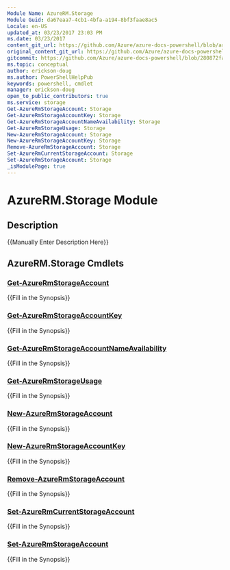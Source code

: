 ```yaml
---
Module Name: AzureRM.Storage
Module Guid: da67eaa7-4cb1-4bfa-a194-8bf3faae8ac5
Locale: en-US
updated_at: 03/23/2017 23:03 PM
ms.date: 03/23/2017
content_git_url: https://github.com/Azure/azure-docs-powershell/blob/armsql/azureps-cmdlets-docs/ResourceManager/AzureRM.Storage/v1.0.4.3/AzureRM.Storage.md
original_content_git_url: https://github.com/Azure/azure-docs-powershell/blob/armsql/azureps-cmdlets-docs/ResourceManager/AzureRM.Storage/v1.0.4.3/AzureRM.Storage.md
gitcommit: https://github.com/Azure/azure-docs-powershell/blob/280872fa529e03be2466fa2252957a2060a9dfe4
ms.topic: conceptual
author: erickson-doug
ms.author: PowerShellHelpPub
keywords: powershell, cmdlet
manager: erickson-doug
open_to_public_contributors: true
ms.service: storage
Get-AzureRmStorageAccount: Storage
Get-AzureRmStorageAccountKey: Storage
Get-AzureRmStorageAccountNameAvailability: Storage
Get-AzureRmStorageUsage: Storage
New-AzureRmStorageAccount: Storage
New-AzureRmStorageAccountKey: Storage
Remove-AzureRmStorageAccount: Storage
Set-AzureRmCurrentStorageAccount: Storage
Set-AzureRmStorageAccount: Storage
_isModulePage: true
---
```


# AzureRM.Storage Module
## Description
{{Manually Enter Description Here}}

## AzureRM.Storage Cmdlets
### [Get-AzureRmStorageAccount](Get-AzureRmStorageAccount.md)
{{Fill in the Synopsis}}

### [Get-AzureRmStorageAccountKey](Get-AzureRmStorageAccountKey.md)
{{Fill in the Synopsis}}

### [Get-AzureRmStorageAccountNameAvailability](Get-AzureRmStorageAccountNameAvailability.md)
{{Fill in the Synopsis}}

### [Get-AzureRmStorageUsage](Get-AzureRmStorageUsage.md)
{{Fill in the Synopsis}}

### [New-AzureRmStorageAccount](New-AzureRmStorageAccount.md)
{{Fill in the Synopsis}}

### [New-AzureRmStorageAccountKey](New-AzureRmStorageAccountKey.md)
{{Fill in the Synopsis}}

### [Remove-AzureRmStorageAccount](Remove-AzureRmStorageAccount.md)
{{Fill in the Synopsis}}

### [Set-AzureRmCurrentStorageAccount](Set-AzureRmCurrentStorageAccount.md)
{{Fill in the Synopsis}}

### [Set-AzureRmStorageAccount](Set-AzureRmStorageAccount.md)
{{Fill in the Synopsis}}

